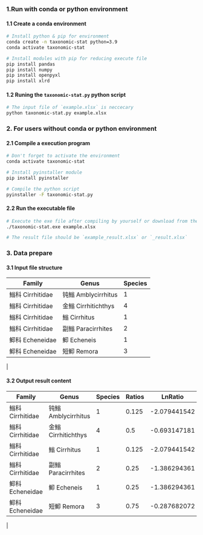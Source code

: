 ### 1.Run with conda or python environment
#### 1.1 Create a conda environment
```bash
# Install python & pip for environment
conda create -n taxonomic-stat python=3.9
conda activate taxonomic-stat

# Install modules with pip for reducing execute file
pip install pandas
pip install numpy
pip install openpyxl
pip install xlrd
```
#### 1.2 Runing the `taxonomic-stat.py` python script
```bash
# The input file of `example.xlsx` is neccecary
python taxonomic-stat.py example.xlsx
```
### 2. For users without conda or python environment
#### 2.1 Compile a execution program
```bash
# Don't forget to activate the environment
conda activate taxonomic-stat

# Install pyinstaller module
pip install pyinstaller

# Compile the python script
pyinstaller -F taxonomic-stat.py
```
#### 2.2 Run the executable file
```bash
# Execute the exe file after compiling by yourself or download from the release
./taxonomic-stat.exe example.xlsx

# The result file should be `example_result.xlsx` or `_result.xlsx`
```
### 3. Data prepare
#### 3.1 Input file structure
| Family           | Genus               | Species |
|------------------|---------------------|---------|
| 䱵科 Cirrhitidae | 钝䱵 Amblycirrhitus | 1       |
| 䱵科 Cirrhitidae | 金䱵 Cirrhitichthys | 4       |
| 䱵科 Cirrhitidae | 䱵 Cirrhitus        | 1       |
| 䱵科 Cirrhitidae | 副䱵 Paracirrhites  | 2       |
| 䲟科 Echeneidae  | 䲟 Echeneis         | 1       |
| 䲟科 Echeneidae  | 短䲟 Remora         | 3       |
|
#### 3.2 Output result content
| Family             | Genus                  | Species | Ratios      | LnRatio      | NegMul      |
|--------------------|------------------------|---------|-------------|--------------|-------------|
| 䱵科 Cirrhitidae     | 钝䱵 Amblycirrhitus      | 1       | 0.125       | -2.079441542 | 0.259930193 |
| 䱵科 Cirrhitidae     | 金䱵 Cirrhitichthys      | 4       | 0.5         | -0.693147181 | 0.34657359  |
| 䱵科 Cirrhitidae     | 䱵 Cirrhitus            | 1       | 0.125       | -2.079441542 | 0.259930193 |
| 䱵科 Cirrhitidae     | 副䱵 Paracirrhites       | 2       | 0.25        | -1.386294361 | 0.34657359  |
| 䲟科 Echeneidae      | 䲟 Echeneis             | 1       | 0.25        | -1.386294361 | 0.34657359  |
| 䲟科 Echeneidae      | 短䲟 Remora              | 3       | 0.75        | -0.287682072 | 0.215761554 |
|

